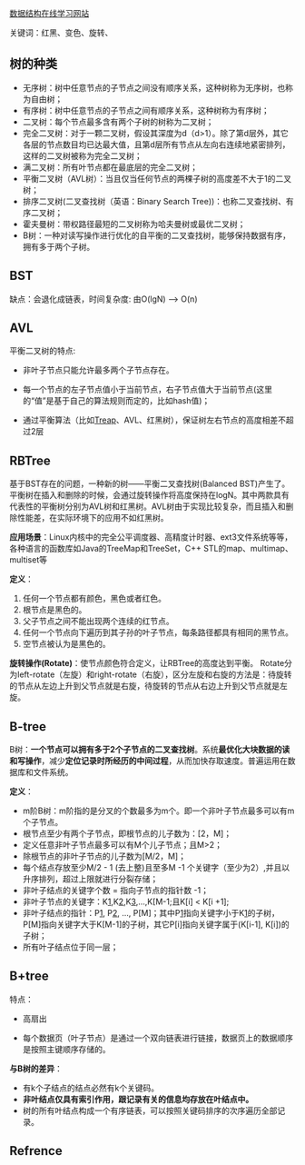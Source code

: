 [数据结构在线学习网站](https://www.cs.usfca.edu/~galles/visualization/Algorithms.html)

关键词：红黑、变色、旋转、

## 树的种类

- 无序树：树中任意节点的子节点之间没有顺序关系，这种树称为无序树，也称为自由树；
- 有序树：树中任意节点的子节点之间有顺序关系，这种树称为有序树；
- 二叉树：每个节点最多含有两个子树的树称为二叉树；
- 完全二叉树：对于一颗二叉树，假设其深度为d（d>1）。除了第d层外，其它各层的节点数目均已达最大值，且第d层所有节点从左向右连续地紧密排列，这样的二叉树被称为完全二叉树；
- 满二叉树：所有叶节点都在最底层的完全二叉树；
- 平衡二叉树（AVL树）：当且仅当任何节点的两棵子树的高度差不大于1的二叉树；
- 排序二叉树(二叉查找树（英语：Binary Search Tree))：也称二叉查找树、有序二叉树；
- 霍夫曼树：带权路径最短的二叉树称为哈夫曼树或最优二叉树；
- B树：一种对读写操作进行优化的自平衡的二叉查找树，能够保持数据有序，拥有多于两个子树。



## BST

缺点：会退化成链表，时间复杂度: 由O(lgN) ——> O(n)

## AVL

平衡二叉树的特点:

* 非叶子节点只能允许最多两个子节点存在。

* 每一个节点的左子节点值小于当前节点，右子节点值大于当前节点(这里的“值”是基于自己的算法规则而定的，比如hash值)；

* 通过平衡算法（比如[Treap](https://link.zhihu.com/?target=http%3A//baike.baidu.com/item/Treap)、AVL、红黑树），保证树左右节点的高度相差不超过2层

## RBTree

基于BST存在的问题，一种新的树——平衡二叉查找树(Balanced BST)产生了。平衡树在插入和删除的时候，会通过旋转操作将高度保持在logN。其中两款具有代表性的平衡树分别为AVL树和红黑树。AVL树由于实现比较复杂，而且插入和删除性能差，在实际环境下的应用不如红黑树。

**应用场景**：Linux内核中的完全公平调度器、高精度计时器、ext3文件系统等等，各种语言的函数库如Java的TreeMap和TreeSet，C++ STL的map、multimap、multiset等

**定义**：

1. 任何一个节点都有颜色，黑色或者红色。
2. 根节点是黑色的。
3. 父子节点之间不能出现两个连续的红节点。
4. 任何一个节点向下遍历到其子孙的叶子节点，每条路径都具有相同的黑节点。
5. 空节点被认为是黑色的。

**旋转操作(Rotate)**：使节点颜色符合定义，让RBTree的高度达到平衡。 Rotate分为left-rotate（左旋）和right-rotate（右旋），区分左旋和右旋的方法是：待旋转的节点从左边上升到父节点就是右旋，待旋转的节点从右边上升到父节点就是左旋。



## B-tree

B树：**一个节点可以拥有多于2个子节点的二叉查找树**。系统**最优化大块数据的读和写操作**，减少**定位记录时所经历的中间过程**，从而加快存取速度。普遍运用在数据库和文件系统。

**定义**：

- m阶B树：m阶指的是分叉的个数最多为m个。即一个非叶子节点最多可以有m个子节点。
- 根节点至少有两个子节点，即根节点的儿子数为：[2，M]；
- 定义任意非叶子节点最多可以有M个儿子节点；且M>2；
- 除根节点的非叶子节点的儿子数为[M/2，M]；
- 每个结点存放至少M/2 - 1 (去上整)且至多M -1 个关键字（至少为2）,并且以升序排列，超过上限就进行分裂存储；
- 非叶子结点的关键字个数 = 指向子节点的指针数 -1；
- 非叶子节点的关键字：K[1],K[2],K[3],…,K[M-1;且K[i] < K[i +1];
- 非叶子结点的指针：P[1], P[2], …, P[M]；其中P[1]指向关键字小于K[1]的子树，P[M]指向关键字大于K[M-1]的子树，其它P[i]指向关键字属于(K[i-1], K[i])的子树；
- 所有叶子结点位于同一层；

## B+tree

特点：

* 高扇出

* 每个数据页（叶子节点）是通过一个双向链表进行链接，数据页上的数据顺序是按照主键顺序存储的。

  



**与B树的差异**：

- 有k个子结点的结点必然有k个关键码。
- **非叶结点仅具有索引作用，跟记录有关的信息均存放在叶结点中。**
- 树的所有叶结点构成一个有序链表，可以按照关键码排序的次序遍历全部记录。

## Refrence

[1]: https://zhuanlan.zhihu.com/p/74141967	"Java数据结构:树（Tree）"
[2]: https://tech.meituan.com/2016/12/02/redblack-tree.html	"红黑树深入剖析及Java实现"
[3]: https://blog.csdn.net/My_Jobs/article/details/43451187	"二叉树遍历（前序、中序、后序、层次遍历、深度优先、广度优先）"
